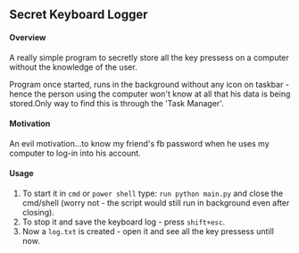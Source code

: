## Secret Keyboard Logger

#### Overview

A really simple program to secretly store all the key pressess on a computer without the knowledge of the user.

Program once started, runs in the background without any icon on taskbar - hence the person using the computer won't know at all that his data is being stored.Only way to find this is through the 'Task Manager'.

#### Motivation

An evil motivation...to know my friend's fb password when he uses my computer to log-in into his account.

#### Usage

1. To start it in `cmd` or `power shell` type: `run python main.py` and close the cmd/shell (worry not - the script would still run in background even after closing).
2. To stop it and save the keyboard log - press `shift+esc`.
3. Now a `log.txt` is created - open it and see all the key pressess untill now.

